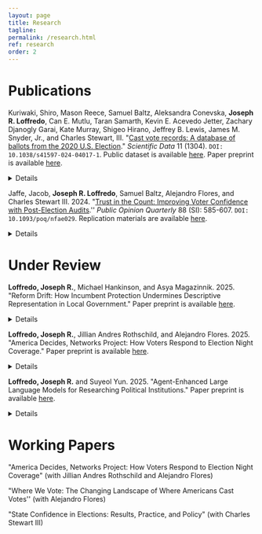 ```yaml
---
layout: page
title: Research
tagline:
permalink: /research.html
ref: research
order: 2
---
```

# Publications
Kuriwaki, Shiro, Mason Reece, Samuel Baltz, Aleksandra Conevska, **Joseph R. Loffredo**, Can E. Mutlu, Taran Samarth, Kevin E. Acevedo Jetter, Zachary Djanogly Garai, Kate Murray, Shigeo Hirano, Jeffrey B. Lewis, James M. Snyder, Jr., and Charles  Stewart, III. "[Cast vote records: A database of ballots from the 2020 U.S. Election](https://doi.org/10.1038/s41597-024-04017-1)." *Scientific Data* 11 (1304). `DOI: 10.1038/s41597-024-04017-1`. Public dataset is available [here](https://doi.org/10.7910/DVN/PQQ3KV). Paper preprint is available [here](https://arxiv.org/abs/2411.05020).<details style="cursor: pointer;">**Abstract**: Ballots are the core records of elections. Electronic records of actual ballots cast (cast vote records) are available to the public in some jurisdictions. However, they have been released in a variety of formats and have not been independently evaluated. Here we introduce a database of cast vote records from the 2020 U.S. general election. We downloaded publicly available unstandardized cast vote records, standardized them into a multi-state database, and extensively compared their totals to certified election results. Our release includes vote records for President, Governor, U.S. Senate and House, and state upper and lower chambers, covering 42.7 million voters in 20 states who voted for more than 2,200 candidates. This database serves as a uniquely granular administrative dataset for studying voting behavior and election administration. Using this data, we show that in battleground states, 1.9 percent of solid Republicans (as defined by their congressional and state legislative voting) in our database split their ticket for Joe Biden, while 1.2 percent of solid Democrats split their ticket for Donald Trump.</details>

Jaffe, Jacob, **Joseph R. Loffredo**, Samuel Baltz, Alejandro Flores, and Charles Stewart III. 2024. "[Trust in the Count: Improving Voter Confidence with Post-Election Audits](https://doi.org/10.1093/poq/nfae029).'' *Public Opinion Quarterly* 88 (SI): 585-607. `DOI: 10.1093/poq/nfae029`. Replication materials are available [here](https://osf.io/xdn89/).<details style="cursor: pointer;">**Abstract**: Post-election audits are thought to bolster voter confidence in elections, but it is unclear which aspects of audits drive public trust. Using pre-registered vignette and conjoint survey experiments administered by YouGov on a sample of 2,000 American respondents, we find that how an audit is conducted is more important than what an audit finds. Structural features of audits, like who conducts it and how its results are announced, turn out to be more consequential to voter evaluations of election results than the actual discrepancy found. Moreover, while Democrats and Republicans have increasingly divided views of the state of democracy in the United States, they are similarly receptive to information presented about audits, and largely agree that audits are effective tools for detecting errors in vote counting. Our findings thus reinforce the expectation that audits do increase voter trust and suggest that election administrators can strengthen voter confidence by making audits as transparent as possible. </details>

# Under Review
**Loffredo, Joseph R.**, Michael Hankinson, and Asya Magazinnik. 2025. "Reform Drift: How Incumbent Protection Undermines Descriptive Representation in Local Government." Paper preprint is available [here](https://papers.ssrn.com/sol3/papers.cfm?abstract_id=5372605). <details style="cursor: pointer;">**Abstract**: Institutional reforms designed to enhance democratic representation often place implementation in the hands of incumbents. We examine how incumbents use this control to protect their interests by leveraging the California Voting Rights Act of 2001, which prompted hundreds of jurisdictions to switch from at-large to district elections to improve minority representation. Using a state-of-the-art redistricting simulation algorithm, we show that adopted council maps overwhelmingly placed incumbents alone in their districts-63% of cities' plans ranked in the 99th percentile or higher for avoidance of incumbent pairings. This pattern was especially pronounced in smaller, whiter cities with lower turnout and more competitive elections. Crucially, incumbent protection deters challenger entry and reduces Latino electoral success. In Latino-opportunity districts, a lone incumbent decreases the probability of a Latino being elected by 19 percentage points. Our findings show how reforms can be blunted by those empowered to implement them, ultimately reinforcing existing power structures.</details>

**Loffredo, Joseph R.**, Jillian Andres Rothschild, and Alejandro Flores. 2025. "America Decides, Networks Project: How Voters Respond to Election Night Coverage." Paper preprint is available [here](https://papers.ssrn.com/sol3/papers.cfm?abstract_id=5396574). <details style="cursor: pointer;">"While election officials count votes and certify winners, media outlets play a critical yet unofficial role in presenting and contextualizing results. Public trust in elections, however, depends on whether outcomes are seen as clear, legitimate, and widely accepted. In a fragmented media environment, partisans increasingly rely on ideologically aligned outlets, raising the question: how can there be clarity and acceptance when the source and timing of projections differ? In this study, we utilize a series of survey vignette experiments fielded before and after the 2024 U.S. election to test this question. Our findings reveal that voter confidence is indeed shaped by projection source and timing, with conflicting projections eroding trust. We complement these experiments with a survey fielded on Election Night to examine the real-time dynamics of voter confidence and emotional affect. We find suggestive evidence that confidence fluctuates throughout Election Night among politically disengaged voters, while supporters of the losing candidate experience rising pessimism as the outcome becomes apparent. These results show that even when citizens receive the same substantive information, the context, perspective, and framing in which it is delivered shapes how it is processed. Thus, our work highlights that variation in the editorial choices of media outlets can deepen divides in how partisans evaluate the performance of elections. This underscores the need for both media and election officials to consider how election coverage influences voter confidence and to take steps that strengthen perceptions of democratic legitimacy.</details>

**Loffredo, Joseph R.** and Suyeol Yun. 2025. "Agent-Enhanced Large Language Models for Researching Political Institutions." Paper preprint is available [here](https://doi.org/10.48550/arXiv.2503.13524). <details style="cursor: pointer;">**Abstract**: The applications of Large Language Models (LLMs) in political science are rapidly expanding. This paper demonstrates how LLMs, when augmented with predefined functions and specialized tools, can serve as dynamic agents capable of streamlining tasks such as data collection, preprocessing, and analysis. Central to this approach is Agentic RAG, which equips LLMs with action-calling capabilities for interaction with external knowledge bases. Beyond information retrieval, LLM agents incorporate modular tools for tasks like document summarization, transcript coding, qualitative variable classification, and statistical modeling, enabling adaptability across diverse research contexts. To demonstrate the potential of this approach, we introduce CongressRA, an LLM agent designed to support scholars studying the U.S. Congress. Through this example, we highlight how LLM agents can reduce the costs of replicating, testing, and extending empirical research using the domain-specific data that drives the study of political institutions. </details>

# Working Papers
"America Decides, Networks Project: How Voters Respond to Election Night Coverage" (with Jillian Andres Rothschild and Alejandro Flores)

"Where We Vote: The Changing Landscape of Where Americans Cast Votes'' (with Alejandro Flores)

"State Confidence in Elections: Results, Practice, and Policy" (with Charles Stewart III)